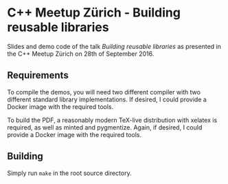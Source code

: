 C++ Meetup Zürich - Building reusable libraries
===============================================

Slides and demo code of the talk *Building reusable libraries* as presented
in the C++ Meetup Zürich on 28th of September 2016.

Requirements
------------

To compile the demos, you will need two different compiler with two different
standard library implementations. If desired, I could provide a Docker image
with the required tools.

To build the PDF, a reasonably modern TeX-live distribution with xelatex is
required, as well as minted and pygmentize. Again, if desired, I could provide
a Docker image with the required tools.

Building
--------

Simply run `make` in the root source directory.

